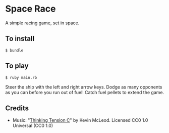 # Space Race

A simple racing game, set in space.

## To install

```
$ bundle
```

## To play

```
$ ruby main.rb
```

Steer the ship with the left and right arrow keys. Dodge as many opponents as
you can before you run out of fuel! Catch fuel pellets to extend the game.

## Credits

- Music: "[Thinking Tension C](http://freepd.com/Sci-Fi%20Sounds/Thinking%20Tension%20C)" by Kevin McLeod. Licensed CC0 1.0 Universal (CC0 1.0)
